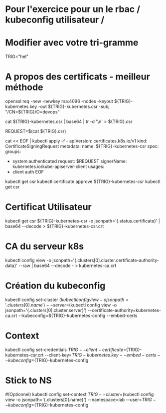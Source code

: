# Pour l'exercice pour un le rbac / kubeconfig utilisateur /

# Modifier avec votre tri-gramme 
TRIG="hel"


# A propos des certificats - meilleur méthode

openssl req -new -newkey rsa:4096 -nodes -keyout ${TRIG}-kubernetes.key -out ${TRIG}-kubernetes.csr -subj "/CN=${TRIG}/O=devops"

cat ${TRIG}-kubernetes.csr | base64 | tr -d '\n' > ${TRIG}.csr


REQUEST=$(cat ${TRIG}.csr)

cat << EOF | kubectl apply -f -
apiVersion: certificates.k8s.io/v1
kind: CertificateSigningRequest
metadata:
  name: ${TRIG}-kubernetes-csr
spec:
  groups:
  - system:authenticated
  request: $REQUEST
  signerName: kubernetes.io/kube-apiserver-client
  usages:
  - client auth
EOF

kubectl get csr
kubectl certificate approve ${TRIG}-kubernetes-csr
kubectl get csr
# Certificat Utilisateur
kubectl get csr ${TRIG}-kubernetes-csr -o jsonpath='{.status.certificate}' | base64 --decode > ${TRIG}-kubernetes-csr.crt
# CA du serveur k8s
kubectl config view -o jsonpath='{.clusters[0].cluster.certificate-authority-data}' --raw | base64 --decode - > kubernetes-ca.crt
# Création du kubeconfig
kubectl config set-cluster $(kubectl config view -o jsonpath='{.clusters[0].name}') --server=$(kubectl config view -o jsonpath='{.clusters[0].cluster.server}') --certificate-authority=kubernetes-ca.crt --kubeconfig=${TRIG}-kubernetes-config --embed-certs
# Context
kubectl config set-credentials ${TRIG} --client-certificate=${TRIG}-kubernetes-csr.crt --client-key=${TRIG}-kubernetes.key --embed-certs --kubeconfig=${TRIG}-kubernetes-config
# Stick to NS
#(Optionnel)
kubectl config set-context ${TRIG} --cluster=$(kubectl config view -o jsonpath='{.clusters[0].name}') --namespace=lab --user=${TRIG} --kubeconfig=${TRIG}-kubernetes-config